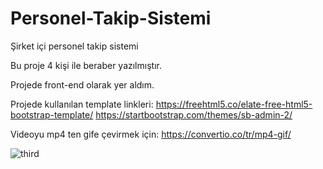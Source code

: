 # Personel-Takip-Sistemi
Şirket içi personel takip sistemi

Bu proje 4 kişi ile beraber yazılmıştır.

Projede front-end olarak yer aldım.

Projede kullanılan template linkleri:
https://freehtml5.co/elate-free-html5-bootstrap-template/
https://startbootstrap.com/themes/sb-admin-2/


Videoyu mp4 ten gife çevirmek için: https://convertio.co/tr/mp4-gif/

![third](https://user-images.githubusercontent.com/38917909/77809191-bb238680-709f-11ea-93f3-7457fc22c12d.gif)
